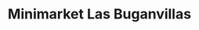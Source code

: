 ---
title: "Minimarket Las Buganvillas"
url: /vera-playa/minimarket-las-buganvillas/
shop: Supermarkt
---